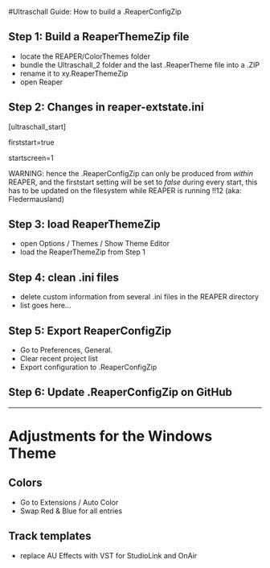#Ultraschall Guide: How to build a .ReaperConfigZip
## Step 1: Build a ReaperThemeZip file

- locate the REAPER/ColorThemes folder
- bundle the Ultraschall_2 folder and the last .ReaperTheme file into a .ZIP
- rename it to xy.ReaperThemeZip
- open Reaper 

## Step 2: Changes in reaper-extstate.ini

[ultraschall_start]

firststart=true

startscreen=1

WARNING: hence the .ReaperConfigZip can only be produced from *within* REAPER, and the firststart setting will be set to *false* during every start, this has to be updated on the filesystem while REAPER is running !!12 (aka: Fledermausland)

## Step 3: load ReaperThemeZip

- open Options / Themes / Show Theme Editor
- load the ReaperThemeZip from Step 1

## Step 4: clean .ini files

- delete custom information from several .ini files in the REAPER directory
- list goes here...

## Step 5: Export ReaperConfigZip

- Go to Preferences, General.
- Clear recent project list
- Export configuration to .ReaperConfigZip

## Step 6: Update .ReaperConfigZip on GitHub

---

# Adjustments for the Windows Theme

## Colors

- Go to Extensions / Auto Color
- Swap Red & Blue for all entries

## Track templates

- replace AU Effects with VST for StudioLink and OnAir
